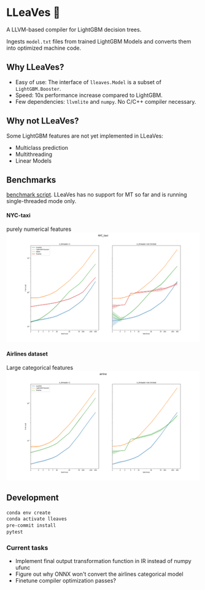 # LLeaVes 🐉
A LLVM-based compiler for LightGBM decision trees.

Ingests `model.txt` files from trained LightGBM Models and
converts them into optimized machine code.

## Why LLeaVes?
- Easy of use: The interface of `lleaves.Model` is a subset of `LightGBM.Booster`.
- Speed: 10x performance increase compared to LightGBM.
- Few dependencies: `llvmlite` and `numpy`. No C/C++ compiler necessary.
  
## Why not LLeaVes?
Some LightGBM features are not yet implemented in LLeaVes:
- Multiclass prediction
- Multithreading
- Linear Models

## Benchmarks
[benchmark script](benchmarks/simple_timeit.py).
LLeaVes has no support for MT so far and is running single-threaded mode only.
#### NYC-taxi
purely numerical features
![img](benchmarks/NYC_taxi.png)
#### Airlines dataset
Large categorical features
![img](benchmarks/airline.png)

## Development
```bash
conda env create
conda activate lleaves
pre-commit install
pytest
```

### Current tasks
- Implement final output transformation function in IR instead of numpy ufunc
- Figure out why ONNX won't convert the airlines categorical model
- Finetune compiler optimization passes?
